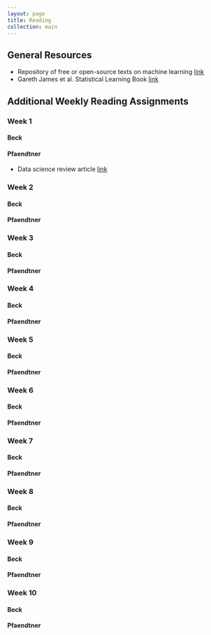 ```yaml
---
layout: page
title: Reading
collection: main
---
```


## General Resources
* Repository of free or open-source texts on machine learning <a href="https://github.com/josephmisiti/awesome-machine-learning/blob/master/books.md" target="_blank"> link</a>
* Gareth James et al. Statistical Learning Book <a href="http://www-bcf.usc.edu/%7Egareth/ISL/" target="_blank"> link</a>     

	
## Additional Weekly Reading Assignments

### Week 1

#### Beck 

#### Pfaendtner
* Data science review article <a href="http://onlinelibrary.wiley.com/doi/10.1002/aic.15192/full" target="_blank">link</a> 

### Week 2

#### Beck  

#### Pfaendtner 

### Week 3

#### Beck  

#### Pfaendtner 

### Week 4

#### Beck  

#### Pfaendtner 

### Week 5

#### Beck  

#### Pfaendtner 

### Week 6

#### Beck  

#### Pfaendtner 

### Week 7

#### Beck  

#### Pfaendtner 

### Week 8

#### Beck  

#### Pfaendtner 

### Week 9

#### Beck  

#### Pfaendtner 

### Week 10

#### Beck  

#### Pfaendtner 


